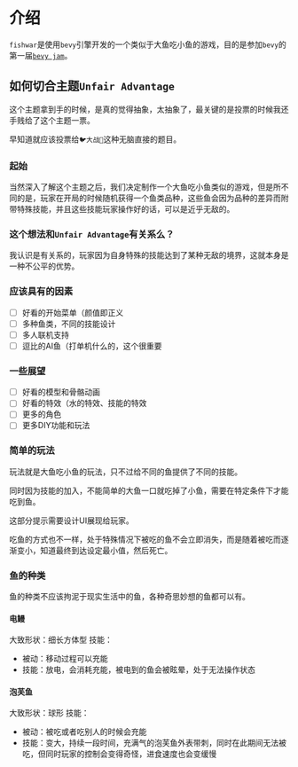 # 介绍

`fishwar`是使用`bevy`引擎开发的一个类似于大鱼吃小鱼的游戏，目的是参加`bevy`的第一届[`bevy jam`](https://itch.io/jam/bevy-jam-1)。

## 如何切合主题`Unfair Advantage`

这个主题拿到手的时候，是真的觉得抽象，太抽象了，最关键的是投票的时候我还手贱给了这个主题一票。

早知道就应该投票给`🐦大战🦀️`这种无脑直接的题目。

### 起始

当然深入了解这个主题之后，我们决定制作一个大鱼吃小鱼类似的游戏，但是所不同的是，玩家在开局的时候随机获得一个鱼类品种，这些鱼会因为品种的差异而附带特殊技能，并且这些技能玩家操作好的话，可以是近乎无敌的。

### 这个想法和`Unfair Advantage`有关系么？

我认识是有关系的，玩家因为自身特殊的技能达到了某种无敌的境界，这就本身是一种不公平的优势。

### 应该具有的因素

- [ ] 好看的开始菜单（颜值即正义
- [ ] 多种鱼类，不同的技能设计
- [ ] 多人联机支持
- [ ] 逗比的AI鱼（打单机什么的，这个很重要

### 一些展望

- [ ] 好看的模型和骨骼动画
- [ ] 好看的特效（水的特效、技能的特效
- [ ] 更多的角色
- [ ] 更多DIY功能和玩法

### 简单的玩法

玩法就是大鱼吃小鱼的玩法，只不过给不同的鱼提供了不同的技能。

同时因为技能的加入，不能简单的大鱼一口就吃掉了小鱼，需要在特定条件下才能吃到鱼。

这部分提示需要设计UI展现给玩家。

吃鱼的方式也不一样，处于特殊情况下被吃的鱼不会立即消失，而是随着被吃而逐渐变小，知道最终到达设定最小值，然后死亡。

### 鱼的种类

鱼的种类不应该拘泥于现实生活中的鱼，各种奇思妙想的鱼都可以有。

#### 电鳗

大致形状：细长方体型
技能： 
- 被动：移动过程可以充能
- 技能：放电，会消耗充能，被电到的鱼会被眩晕，处于无法操作状态

#### 泡芙鱼

大致形状：球形
技能：
- 被动：被吃或者吃别人的时候会充能
- 技能：变大，持续一段时间，充满气的泡芙鱼外表带刺，同时在此期间无法被吃，但同时玩家的控制会变得奇怪，进食速度也会变缓慢



